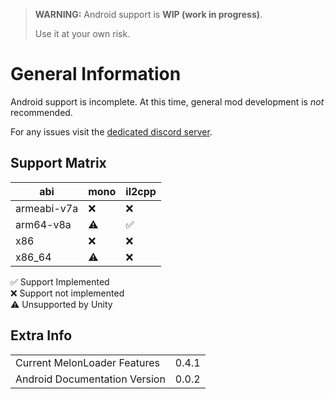 ﻿> **WARNING:** Android support is **WIP (work in progress)**.
>
> Use it at your own risk.
# General Information
Android support is incomplete. At this time, general mod development is _not_ recommended.

For any issues visit the [dedicated discord server](https://discord.gg/RAFGe33Y28).

## Support Matrix

| abi          | mono    | il2cpp |
|--------------|---------|--------|
| armeabi-v7a  | ❌       | ❌      |
| arm64-v8a    | ⚠️      | ✅      |
| x86          | ❌️      | ❌      |
| x86_64       | ⚠️    ️ | ❌      |

✅ Support Implemented<br />
❌ Support not implemented<br />
⚠️ Unsupported by Unity<br />

## Extra Info
|                               |       |
|-------------------------------|-------|
| Current MelonLoader Features  | 0.4.1 |
| Android Documentation Version | 0.0.2 |